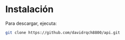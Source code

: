 # Instalación

Para descargar, ejecuta:

```sh
git clone https://github.com/davidrqch8800/api.git  
```

